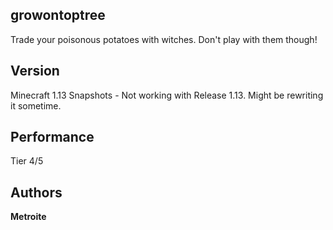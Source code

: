 ## growontoptree

Trade your poisonous potatoes with witches. Don't play with them though!

## Version

Minecraft 1.13 Snapshots - Not working with Release 1.13. Might be rewriting it sometime.

## Performance

Tier 4/5

## Authors

**Metroite**
